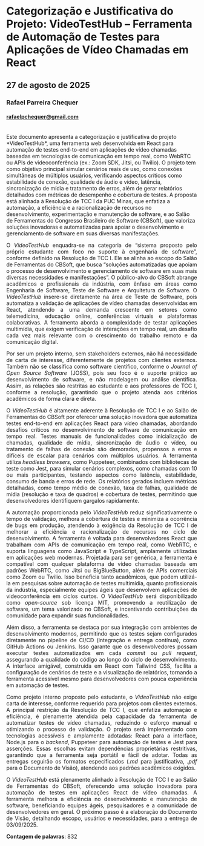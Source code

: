 <xaiArtifact artifact_id="8258da38-bffc-4ef9-8d3f-8fb8a9e8ffaa" artifact_version_id="85465ad2-7e38-4121-8283-2b9061f7d0f8" title="Justificativa_VideoTestHub.md" contentType="text/markdown">

# Categorização e Justificativa do Projeto: VideoTestHub – Ferramenta de Automação de Testes para Aplicações de Vídeo Chamadas em React
## 27 de agosto de 2025
### Rafael Parreira Chequer
#### rafaelpchequer@gmail.com

<br>
<span style="text-align: justify;">
Este documento apresenta a categorização e justificativa do projeto *VideoTestHub*, uma ferramenta web desenvolvida em React para automação de testes end-to-end em aplicações de vídeo chamadas baseadas em tecnologias de comunicação em tempo real, como WebRTC ou APIs de videoconferência (ex.: Zoom SDK, Jitsi, ou Twilio). O projeto tem como objetivo principal simular cenários reais de uso, como conexões simultâneas de múltiplos usuários, verificando aspectos críticos como estabilidade de conexão, qualidade de áudio e vídeo, latência, sincronização de mídia e tratamento de erros, além de gerar relatórios detalhados com métricas de desempenho e cobertura de testes. A proposta está alinhada à Resolução de TCC I da PUC Minas, que enfatiza a automação, a eficiência e a racionalização de recursos no desenvolvimento, experimentação e manutenção de software, e ao Salão de Ferramentas do Congresso Brasileiro de Software (CBSoft), que valoriza soluções inovadoras e automatizadas para apoiar o desenvolvimento e gerenciamento de software em suas diversas manifestações.

O *VideoTestHub* enquadra-se na categoria de “sistema proposto pelo próprio estudante com foco no suporte à engenharia de software”, conforme definido na Resolução de TCC I. Ele se alinha ao escopo do Salão de Ferramentas do CBSoft, que busca “soluções automatizadas que apoiam o processo de desenvolvimento e gerenciamento de software em suas mais diversas necessidades e manifestações”. O público-alvo do CBSoft abrange acadêmicos e profissionais da indústria, com ênfase em áreas como Engenharia de Software, Teste de Software e Arquitetura de Software. O *VideoTestHub* insere-se diretamente na área de Teste de Software, pois automatiza a validação de aplicações de vídeo chamadas desenvolvidas em React, atendendo a uma demanda crescente em setores como telemedicina, educação online, conferências virtuais e plataformas colaborativas. A ferramenta aborda a complexidade de testar aplicações multimídia, que exigem verificação de interações em tempo real, um desafio cada vez mais relevante com o crescimento do trabalho remoto e da comunicação digital.

Por ser um projeto interno, sem stakeholders externos, não há necessidade de carta de interesse, diferentemente de projetos com clientes externos. Também não se classifica como software científico, conforme o *Journal of Open Source Software* (JOSS), pois seu foco é o suporte prático ao desenvolvimento de software, e não modelagem ou análise científica. Assim, as relações são restritas ao estudante e aos professores de TCC I, conforme a resolução, garantindo que o projeto atenda aos critérios acadêmicos de forma clara e direta.

O *VideoTestHub* é altamente aderente à Resolução de TCC I e ao Salão de Ferramentas do CBSoft por oferecer uma solução inovadora que automatiza testes end-to-end em aplicações React para vídeo chamadas, abordando desafios críticos no desenvolvimento de software de comunicação em tempo real. Testes manuais de funcionalidades como inicialização de chamadas, qualidade de mídia, sincronização de áudio e vídeo, ou tratamento de falhas de conexão são demorados, propensos a erros e difíceis de escalar para cenários com múltiplos usuários. A ferramenta utiliza *headless browsers*, como Puppeteer, combinados com bibliotecas de teste como Jest, para simular cenários complexos, como chamadas com 10 ou mais participantes, testando aspectos como latência, estabilidade, consumo de banda e erros de rede. Os relatórios gerados incluem métricas detalhadas, como tempo médio de conexão, taxa de falhas, qualidade de mídia (resolução e taxa de quadros) e cobertura de testes, permitindo que desenvolvedores identifiquem gargalos rapidamente.

A automação proporcionada pelo *VideoTestHub* reduz significativamente o tempo de validação, melhora a cobertura de testes e minimiza a ocorrência de bugs em produção, atendendo à exigência da Resolução de TCC I de melhorar a eficiência e racionalização de recursos no ciclo de desenvolvimento. A ferramenta é voltada para desenvolvedores React que trabalham com APIs de comunicação em tempo real, como WebRTC, e suporta linguagens como JavaScript e TypeScript, amplamente utilizadas em aplicações web modernas. Projetada para ser genérica, a ferramenta é compatível com qualquer plataforma de vídeo chamadas baseada em padrões WebRTC, como Jitsi ou BigBlueButton, além de APIs comerciais como Zoom ou Twilio. Isso beneficia tanto acadêmicos, que podem utilizá-la em pesquisas sobre automação de testes multimídia, quanto profissionais da indústria, especialmente equipes ágeis que desenvolvem aplicações de videoconferência em ciclos curtos. O *VideoTestHub* será disponibilizado como *open-source* sob licença MIT, promovendo a reutilização de software, um tema valorizado no CBSoft, e incentivando contribuições da comunidade para expandir suas funcionalidades.

Além disso, a ferramenta se destaca por sua integração com ambientes de desenvolvimento modernos, permitindo que os testes sejam configurados diretamente no pipeline de CI/CD (integração e entrega contínua), como GitHub Actions ou Jenkins. Isso garante que os desenvolvedores possam executar testes automatizados em cada *commit* ou *pull request*, assegurando a qualidade do código ao longo do ciclo de desenvolvimento. A interface amigável, construída em React com Tailwind CSS, facilita a configuração de cenários de teste e a visualização de relatórios, tornando a ferramenta acessível mesmo para desenvolvedores com pouca experiência em automação de testes.

Como projeto interno proposto pelo estudante, o *VideoTestHub* não exige carta de interesse, conforme requerido para projetos com clientes externos. A principal restrição da Resolução de TCC I, que enfatiza automação e eficiência, é plenamente atendida pela capacidade da ferramenta de automatizar testes de vídeo chamadas, reduzindo o esforço manual e otimizando o processo de validação. O projeto será implementado com tecnologias acessíveis e amplamente adotadas: React para a interface, Node.js para o *backend*, Puppeteer para automação de testes e Jest para asserções. Essas escolhas evitam dependências proprietárias restritivas, garantindo que a ferramenta seja portátil e fácil de adotar. Todas as entregas seguirão os formatos especificados (*.md* para justificativa, *.pdf* para o Documento de Visão), atendendo aos padrões acadêmicos exigidos.

O *VideoTestHub* está plenamente alinhado à Resolução de TCC I e ao Salão de Ferramentas do CBSoft, oferecendo uma solução inovadora para automação de testes em aplicações React de vídeo chamadas. A ferramenta melhora a eficiência no desenvolvimento e manutenção de software, beneficiando equipes ágeis, pesquisadores e a comunidade de desenvolvedores em geral. O próximo passo é a elaboração do Documento de Visão, detalhando escopo, usuários e necessidades, para a entrega de 03/09/2025.

**Contagem de palavras**: 832

</xaiArtifact>
